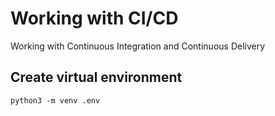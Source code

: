 # Working with CI/CD
Working with Continuous Integration and Continuous Delivery


## Create virtual environment
    python3 -m venv .env
